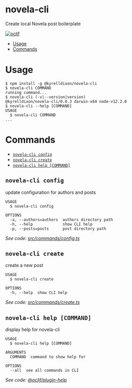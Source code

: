 novela-cli
======================

Create local Novela post boilerplate

[![oclif](https://img.shields.io/badge/cli-oclif-brightgreen.svg)](https://oclif.io)
<!-- [![Version](https://img.shields.io/npm/v/novela-cli.svg)](https://npmjs.org/package/novela-cli)
[![Downloads/week](https://img.shields.io/npm/dw/novela-cli.svg)](https://npmjs.org/package/novela-cli)
[![License](https://img.shields.io/npm/l/novela-cli.svg)](https://github.com/kyrelldixon/novela-cli/blob/master/package.json) -->

<!-- toc -->
* [Usage](#usage)
* [Commands](#commands)
<!-- tocstop -->
# Usage
<!-- usage -->
```sh-session
$ npm install -g @kyrelldixon/novela-cli
$ novela-cli COMMAND
running command...
$ novela-cli (-v|--version|version)
@kyrelldixon/novela-cli/0.0.3 darwin-x64 node-v12.2.0
$ novela-cli --help [COMMAND]
USAGE
  $ novela-cli COMMAND
...
```
<!-- usagestop -->
# Commands
<!-- commands -->
* [`novela-cli config`](#novela-cli-config)
* [`novela-cli create`](#novela-cli-create)
* [`novela-cli help [COMMAND]`](#novela-cli-help-command)

## `novela-cli config`

update configuration for authors and posts

```
USAGE
  $ novela-cli config

OPTIONS
  -a, --authors=authors  authors directory path
  -h, --help             show CLI help
  -p, --posts=posts      post directory path
```

_See code: [src/commands/config.ts](https://github.com/kyrelldixon/novela-cli/blob/v0.0.3/src/commands/config.ts)_

## `novela-cli create`

create a new post

```
USAGE
  $ novela-cli create

OPTIONS
  -h, --help  show CLI help
```

_See code: [src/commands/create.ts](https://github.com/kyrelldixon/novela-cli/blob/v0.0.3/src/commands/create.ts)_

## `novela-cli help [COMMAND]`

display help for novela-cli

```
USAGE
  $ novela-cli help [COMMAND]

ARGUMENTS
  COMMAND  command to show help for

OPTIONS
  --all  see all commands in CLI
```

_See code: [@oclif/plugin-help](https://github.com/oclif/plugin-help/blob/v2.2.3/src/commands/help.ts)_
<!-- commandsstop -->
